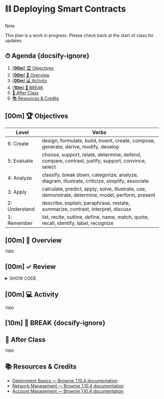 # ⛓ Deploying Smart Contracts

> [!NOTE]
> This plan is a work in progress. Please check back at the start of class for updates.

<!-- > -->

<!-- omit in toc -->
## ⏱ Agenda {docsify-ignore}

1. [[**00m**] 🏆 Objectives](#00m-%f0%9f%8f%86-objectives)
2. [[**00m**] 📖 Overview](#00m-%f0%9f%93%96-overview)
4. [[**00m**] 💻 Activity](#00m-%f0%9f%92%bb-activity)
5. [[**10m**] 🌴 BREAK](#10m-%f0%9f%8c%b4-break)
6. [🌃 After Class](#%f0%9f%8c%83-after-class)
7. [📚 Resources & Credits](#%f0%9f%93%9a-resources--credits)

<!-- > -->

## [**00m**] 🏆 Objectives

|   Level   | Verbs |
| --------- | ----- |
| 6: Create | design, formulate, build, invent, create, compose, generate, derive, modify, develop |
| 5: Evaluate | choose, support, relate, determine, defend, compare, contrast, justify, support, convince, select |
| 4: Analyze | classify, break down, categorize, analyze, diagram, illustrate, criticize, simplify, associate |
| 3: Apply | calculate, predict, apply, solve, illustrate, use, demonstrate, determine, model, perform, present |
| 2: Understand | describe, explain, paraphrase, restate, summarize, contrast, interpret, discuss |
| 1: Remember | list, recite, outline, define, name, match, quote, recall, identify, label, recognize |

<!-- > -->

## [**00m**] 📖 Overview

`TODO`

<!-- > -->

## [**00m**] ✓ Review

<details><summary>SHOW CODE</summary>
<p>

```python
print("hello world!")
```

</p>
</details>

<!-- > -->

## [**00m**] 💻 Activity

`TODO`

<!-- > -->

## [**10m**] 🌴 BREAK {docsify-ignore}

<!-- > -->

## 🌃 After Class

`TODO`

<!-- > -->

## 📚 Resources & Credits

- [Deployment Basics — Brownie 1.10.4 documentation](https://eth-brownie.readthedocs.io/en/stable/deploy.html)
- [Network Management — Brownie 1.10.4 documentation](https://eth-brownie.readthedocs.io/en/stable/network-management.html)
- [Account Management — Brownie 1.10.4 documentation](https://eth-brownie.readthedocs.io/en/stable/account-management.html)
